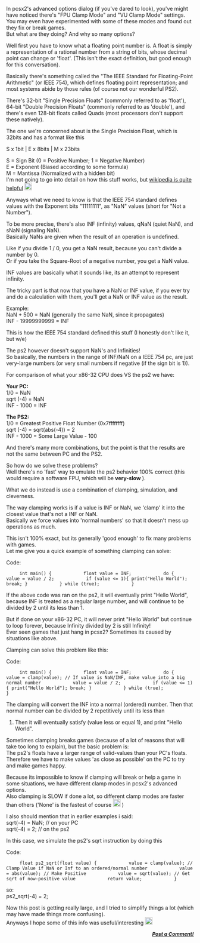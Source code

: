 <div class="single-article">

<div class="item-page clearfix">

<div style="text-align:center;">

</div>

In pcsx2's advanced options dialog (if you've dared to look), you've
might have noticed there's "FPU Clamp Mode" and "VU Clamp Mode"
settings. You may even have experimented with some of these modes and
found out they fix or break games.  
But what are they doing? And why so many options?  
  
Well first you have to know what a floating point number is. A float is
simply a representation of a rational number from a string of bits,
whose decimal point can change or 'float'. (This isn't the exact
definition, but good enough for this conversation).  
  
Basically there's something called the "The IEEE Standard for
Floating-Point Arithmetic" (or IEEE 754), which defines floating point
representation; and most systems abide by those rules (of course not our
wonderful PS2).

  
There's 32-bit "Single Precision Floats" (commonly referred to as
'float'), 64-bit "Double Precision Floats" (commonly referred to as
'double'), and there's even 128-bit floats called Quads (most processors
don't support these natively).  
  
The one we're concerned about is the Single Precision Float, which is
32bits and has a format like this  
  
S x 1bit \| E x 8bits \| M x 23bits  
  
S = Sign Bit (0 = Positive Number; 1 = Negative Number)  
E = Exponent (Biased according to some formula)  
M = Mantissa (Normalized with a hidden bit)  
I'm not going to go into detail on how this stuff works, but [wikipedia
is quite
helpful](http://en.wikipedia.org/wiki/IEEE_754-1985#Single-precision_32-bit)
<img src="https://pcsx2.net/images/stories/frontend/smilies/biggrin.gif" class="yvSmiley" width="20" height="20" alt="Very Happy" />  
  
Anyways what we need to know is that the IEEE 754 standard defines
values with the Exponent bits "11111111", as "NaN" values (short for
"Not a Number").  
  
To be more precise, there's also INF (infinity) values, qNaN (quiet
NaN), and sNaN (signaling NaN).  
Basically NaNs are given when the result of an operation is undefined.  
  
Like if you divide 1 / 0, you get a NaN result, because you can't divide
a number by 0.  
Or if you take the Square-Root of a negative number, you get a NaN
value.  
  
INF values are basically what it sounds like, its an attempt to
represent infinity.  
  
The tricky part is that now that you have a NaN or INF value, if you
ever try and do a calculation with them, you'll get a NaN or INF value
as the result.  
  
Example:  
NaN + 500 = NaN (generally the same NaN, since it propagates)  
INF - 19999999999 = INF  
  
This is how the IEEE 754 standard defined this stuff (I honestly don't
like it, but w/e)  
  
The ps2 however doesn't support NaN's and Infinities!  
So basically, the numbers in the range of INF/NaN on a IEEE 754 pc, are
just very-large numbers (or very small numbers if negative (if the sign
bit is 1)).  
  
For comparison of what your x86-32 CPU does VS the ps2 we have:  
  
**Your PC:**  
1/0 = NaN  
sqrt (-4) = NaN  
INF - 1000 = INF  
  
**The PS2:**  
1/0 = Greatest Positive Float Number (0x7ffffffff)  
sqrt (-4) = sqrt(abs(-4)) = 2  
INF - 1000 = Some Large Value - 100  
  
And there's many more combinations, but the point is that the results
are not the same between PC and the PS2.  
  
  
So how do we solve these problems?  
Well there's no 'fast' way to emulate the ps2 behavior 100% correct
(this would require a software FPU, which will be **very-slow** ).  
  
What we do instead is use a combination of clamping, simulation, and
cleverness.  
  
The way clamping works is if a value is INF or NaN, we 'clamp' it into
the closest value that's not a INF or NaN.  
Basically we force values into 'normal numbers' so that it doesn't mess
up operations as much.  
  
This isn't 100% exact, but its generally 'good enough' to fix many
problems with games.  
Let me give you a quick example of something clamping can solve:

<div class="codeblock">

<div class="title">

Code:

</div>

<div class="body" dir="ltr">

`      int main() {            float value = INF;            do {            value = value / 2;            if (value <= 1){ print("Hello World"); break; }            } while (true);            }     `

</div>

</div>

  
If the above code was ran on the ps2, it will eventually print "Hello
World", because INF is treated as a regular large number, and will
continue to be divided by 2 until its less than 1.  
  
But if done on your x86-32 PC, it will never print "Hello World" but
continue to loop forever, because Infinity divided by 2 is still
Infinity!  
Ever seen games that just hang in pcsx2? Sometimes its caused by
situations like above.  
  
Clamping can solve this problem like this:

<div class="codeblock">

<div class="title">

Code:

</div>

<div class="body" dir="ltr">

`      int main() {            float value = INF;            do {            value = clamp(value); // If value is NaN/INF, make value into a big normal number            value = value / 2;            if (value <= 1){ print("Hello World"); break; }            } while (true);            }     `

</div>

</div>

  
The clamping will convert the INF into a normal (ordered) number. Then
that normal number can be divided by 2 repetitively until its less than
1. Then it will eventually satisfy (value less or equal 1), and print
"Hello World".  
  
  
Sometimes clamping breaks games (because of a lot of reasons that will
take too long to explain), but the basic problem is:  
The ps2's floats have a larger range of valid-values than your PC's
floats. Therefore we have to make values 'as close as possible' on the
PC to try and make games happy.  
  
Because its impossible to know if clamping will break or help a game in
some situations, we have different clamp modes in pcsx2's advanced
options.  
Also clamping is SLOW if done a lot, so different clamp modes are faster
than others ('None' is the fastest of course
<img src="https://pcsx2.net/images/stories/frontend/smilies/tongue.gif" class="yvSmiley" width="20" height="20" alt="Razz" />
)  
  
  
I also should mention that in earlier examples i said:  
sqrt(-4) = NaN; // on your PC  
sqrt(-4) = 2; // on the ps2  
  
In this case, we simulate the ps2's sqrt instruction by doing this

<div class="codeblock">

<div class="title">

Code:

</div>

<div class="body" dir="ltr">

`      float ps2_sqrt(float value) {            value = clamp(value); // Clamp Value if NaN or Inf to an ordered/normal number            value = abs(value); // Make Positive            value = sqrt(value); // Get sqrt of now-positive value            return value;            }     `

</div>

</div>

  
so:  
ps2\_sqrt(-4) = 2;  
  
  
Now this post is getting really large, and I tried to simplify things a
lot (which may have made things more confusing).  
Anyways I hope some of this info was useful/interesting
<img src="https://pcsx2.net/images/stories/frontend/smilies/tongue.gif" class="yvSmiley" width="20" height="20" alt="Razz" />  
  

<div
style="font-style: italic; font-size: 10pt; font-weight: bold; text-align: right;">

[Post a Comment!](http://forums.pcsx2.net/thread-9825.html)

</div>

</div>

</div>
